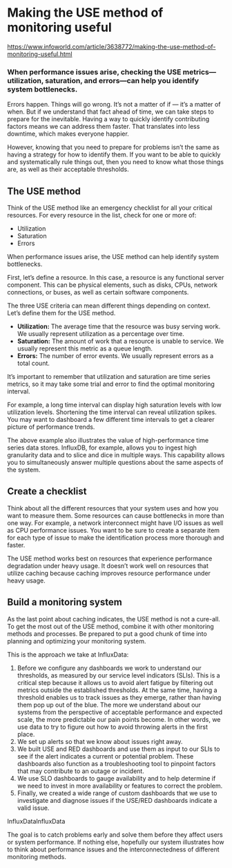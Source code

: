 # Making the USE method of monitoring useful

https://www.infoworld.com/article/3638772/making-the-use-method-of-monitoring-useful.html


### When performance issues arise, checking the USE metrics—utilization, saturation, and errors—can help you identify system bottlenecks.


Errors happen. Things will go wrong. It’s not a matter of if — it’s a matter of when. But if we understand that fact ahead of time, we can take steps to prepare for the inevitable. Having a way to quickly identify contributing factors means we can address them faster. That translates into less downtime, which makes everyone happier.

However, knowing that you need to prepare for problems isn’t the same as having a strategy for how to identify them. If you want to be able to quickly and systematically rule things out, then you need to know what those things are, as well as their acceptable thresholds.

## **The USE method**

Think of the USE method like an emergency checklist for all your critical resources. For every resource in the list, check for one or more of:

- Utilization
- Saturation
- Errors

When performance issues arise, the USE method can help identify system bottlenecks.

First, let’s define a resource. In this case, a resource is any functional server component. This can be physical elements, such as disks, CPUs, network connections, or buses, as well as certain software components.

The three USE criteria can mean different things depending on context. Let’s define them for the USE method.

- **Utilization:** The average time that the resource was busy serving work. We usually represent utilization as a percentage over time.
- **Saturation:** The amount of work that a resource is unable to service. We usually represent this metric as a queue length.
- **Errors:** The number of error events. We usually represent errors as a total count.

It’s important to remember that utilization and saturation are time series metrics, so it may take some trial and error to find the optimal monitoring interval.

For example, a long time interval can display high saturation levels with low utilization levels. Shortening the time interval can reveal utilization spikes. You may want to dashboard a few different time intervals to get a clearer picture of performance trends.

The above example also illustrates the value of high-performance time series data stores. InfluxDB, for example, allows you to ingest high granularity data and to slice and dice in multiple ways. This capability allows you to simultaneously answer multiple questions about the same aspects of the system.

## Create a checklist

Think about all the different resources that your system uses and how you want to measure them. Some resources can cause bottlenecks in more than one way. For example, a network interconnect might have I/O issues as well as CPU performance issues. You want to be sure to create a separate item for each type of issue to make the identification process more thorough and faster.

The USE method works best on resources that experience performance degradation under heavy usage. It doesn’t work well on resources that utilize caching because caching improves resource performance under heavy usage.

## Build a monitoring system

As the last point about caching indicates, the USE method is not a cure-all. To get the most out of the USE method, combine it with other monitoring methods and processes. Be prepared to put a good chunk of time into planning and optimizing your monitoring system.

This is the approach we take at InfluxData:

1. Before we configure any dashboards we work to understand our thresholds, as measured by our service level indicators (SLIs). This is a critical step because it allows us to avoid alert fatigue by filtering out metrics outside the established thresholds. At the same time, having a threshold enables us to track issues as they emerge, rather than having them pop up out of the blue. The more we understand about our systems from the perspective of acceptable performance and expected scale, the more predictable our pain points become. In other words, we use data to try to figure out how to avoid throwing alerts in the first place.
2. We set up alerts so that we know about issues right away.
3. We built USE and RED dashboards and use them as input to our SLIs to see if the alert indicates a current or potential problem. These dashboards also function as a troubleshooting tool to pinpoint factors that may contribute to an outage or incident.
4. We use SLO dashboards to gauge availability and to help determine if we need to invest in more availability or features to correct the problem.
5. Finally, we created a wide range of custom dashboards that we use to investigate and diagnose issues if the USE/RED dashboards indicate a valid issue.

InfluxDataInfluxData

The goal is to catch problems early and solve them before they affect users or system performance. If nothing else, hopefully our system illustrates how to think about performance issues and the interconnectedness of different monitoring methods.

